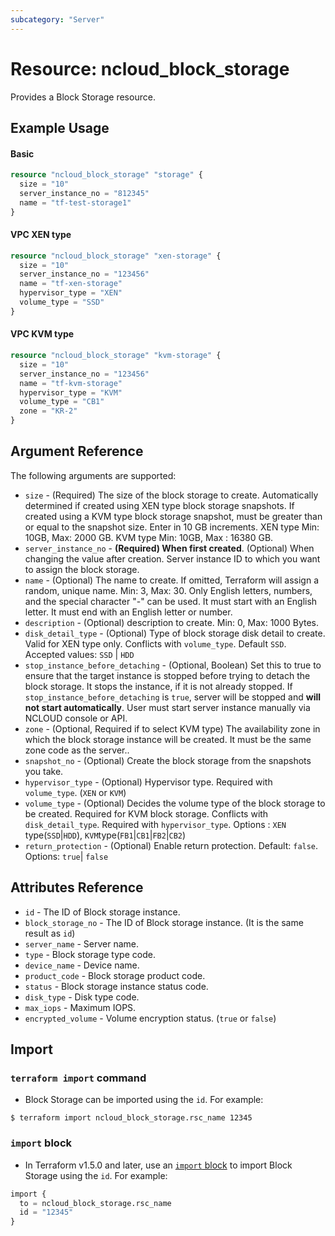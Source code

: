 ```yaml
---
subcategory: "Server"
---
```



# Resource: ncloud_block_storage

Provides a Block Storage resource.

## Example Usage

#### Basic

```terraform
resource "ncloud_block_storage" "storage" {
  size = "10"
  server_instance_no = "812345"
  name = "tf-test-storage1"
}
```

#### VPC XEN type 

```terraform
resource "ncloud_block_storage" "xen-storage" {
  size = "10"
  server_instance_no = "123456"
  name = "tf-xen-storage"
  hypervisor_type = "XEN"
  volume_type = "SSD"
}
```

#### VPC KVM type 

```terraform
resource "ncloud_block_storage" "kvm-storage" {
  size = "10"
  server_instance_no = "123456"
  name = "tf-kvm-storage"
  hypervisor_type = "KVM"
  volume_type = "CB1"
  zone = "KR-2"
}
```

## Argument Reference

The following arguments are supported:

* `size` - (Required) The size of the block storage to create. Automatically determined if created using XEN type block storage snapshots. If created using a KVM type block storage snapshot, must be greater than or equal to the snapshot size. Enter in 10 GB increments. XEN type Min: 10GB, Max: 2000 GB. KVM type Min: 10GB, Max : 16380 GB.
* `server_instance_no` - **(Required) When first created**. (Optional) When changing the value after creation. Server instance ID to which you want to assign the block storage.
* `name` - (Optional) The name to create. If omitted, Terraform will assign a random, unique name. Min: 3, Max: 30. Only English letters, numbers, and the special character "-" can be used. It must start with an English letter. It must end with an English letter or number.
* `description` - (Optional) description to create. Min: 0, Max: 1000 Bytes.
* `disk_detail_type` - (Optional) Type of block storage disk detail to create. Valid for XEN type only. Conflicts with `volume_type`. Default `SSD`. Accepted values: `SSD` | `HDD` 
* `stop_instance_before_detaching` - (Optional, Boolean) Set this to true to ensure that the target instance is stopped before trying to detach the block storage. It stops the instance, if it is not already stopped. If `stop_instance_before_detaching` is `true`, server will be stopped and **will not start automatically**. User must start server instance manually via NCLOUD console or API.
* `zone` - (Optional, Required if to select KVM type) The availability zone in which the block storage instance will be created. It must be the same zone code as the server..
* `snapshot_no` - (Optional) Create the block storage from the snapshots you take.
* `hypervisor_type` - (Optional) Hypervisor type. Required with `volume_type`. (`XEN` or `KVM`)
* `volume_type` - (Optional) Decides the volume type of the block storage to be created. Required for KVM block storage. Conflicts with `disk_detail_type`. Required with `hypervisor_type`. Options : `XEN` type(`SSD`|`HDD`), `KVM`type(`FB1`|`CB1`|`FB2`|`CB2`)
* `return_protection` - (Optional) Enable return protection. Default: `false`. Options: `true`| `false`

## Attributes Reference

* `id` - The ID of Block storage instance.
* `block_storage_no` - The ID of Block storage instance. (It is the same result as `id`)
* `server_name` - Server name.
* `type` - Block storage type code.
* `device_name` - Device name.
* `product_code` - Block storage product code.
* `status` - Block storage instance status code.
* `disk_type` - Disk type code.
* `max_iops` - Maximum IOPS.
* `encrypted_volume` - Volume encryption status. (`true` or `false`)

## Import

### `terraform import` command

* Block Storage can be imported using the `id`. For example:

```console
$ terraform import ncloud_block_storage.rsc_name 12345
```

### `import` block

* In Terraform v1.5.0 and later, use an [`import` block](https://developer.hashicorp.com/terraform/language/import) to import Block Storage using the `id`. For example:

```terraform
import {
  to = ncloud_block_storage.rsc_name
  id = "12345"
}
```
